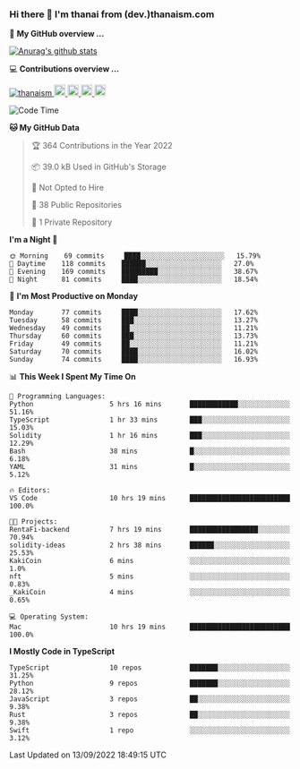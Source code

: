 ### Hi there 👋 I'm thanai from (dev.)thanaism.com

<!-- バッジ関連 -->
<!--
メイン：https://shields.io/category/social
GitHub view：https://github.com/antonkomarev/github-profile-views-counter
Qiita contributions：https://qiita.com/mikkame/items/f2c60d9caf8a8e38ec50
 -->

🍎 **My GitHub overview ...**

<!-- GitHubトロフィー -->
<!--
https://github.com/ryo-ma/github-profile-trophy
 -->

<!-- [![trophy](https://github-profile-trophy.vercel.app/?username=thanaism)](https://github.com/thanaism/thanaism) -->

<!-- GitHubステータス -->
<!--
https://github.com/anuraghazra/github-readme-stats
 -->

[![Anurag's github stats](https://github-readme-stats.vercel.app/api?username=thanaism&count_private=true&show_icons=true)](https://github.com/thanaism/thanaism)

<!-- [![ReadMe Card](https://github-readme-stats.vercel.app/api/pin/?username=thanaism&repo=thanaism)](https://github.com/thanaism/thanaism) -->

<!-- Skill icons -->
<!--
https://rahuldkjain.github.io/gh-profile-readme-generator/
 -->

💻 **Contributions overview ...**

<p align="left">

  <a href="https://github.com/thanaism/thanaism/">
    <img src="https://komarev.com/ghpvc/?username=thanaism" alt="thanaism" />
  </a>
  <a href="http://twitter.com/okinawa__noodle">
    <img height="20" src="https://img.shields.io/twitter/follow/okinawa__noodle?label=Twitter&logo=twitter&style=flat" />
  </a>
  <a href="https://github.com/thanaism">
    <img height="20" src="https://img.shields.io/github/followers/thanaism?label=follow&logo=github&style=flat" />
  </a>
  <!-- <a href="https://www.reddit.com/user/thanaism">
    <img height="20" src="https://img.shields.io/reddit/user-karma/combined/thanaism?label=Reddit&logo=reddit&style=flat" />
  </a>
  <a href="https://stackoverflow.com/users/5720201/thanaism">
    <img height="20" src="https://img.shields.io/stackexchange/stackoverflow/r/5720201?label=StackOverflow&logo=stack-overflow&style=flat" /> -->
  </a>
  <a href="http://qiita.com/thanai">
    <img height="20" src="https://qiita-badge.apiapi.app/s/thanai/posts.svg" />
  </a>
  <//qiita.com/thanai">
    <img height="20" src="https://qiita-badge.apiapi.app/s/thanai/contributions.svg" />
  </a>
</p>

<!--START_SECTION:waka-->
![Code Time](http://img.shields.io/badge/Code%20Time-966%20hrs%206%20mins-blue)

**🐱 My GitHub Data** 

> 🏆 364 Contributions in the Year 2022
 > 
> 📦 39.0 kB Used in GitHub's Storage 
 > 
> 🚫 Not Opted to Hire
 > 
> 📜 38 Public Repositories 
 > 
> 🔑 1 Private Repository 
 > 
**I'm a Night 🦉** 

```text
🌞 Morning    69 commits     ████░░░░░░░░░░░░░░░░░░░░░   15.79% 
🌆 Daytime    118 commits    ██████░░░░░░░░░░░░░░░░░░░   27.0% 
🌃 Evening    169 commits    █████████░░░░░░░░░░░░░░░░   38.67% 
🌙 Night      81 commits     ████░░░░░░░░░░░░░░░░░░░░░   18.54%

```
📅 **I'm Most Productive on Monday** 

```text
Monday       77 commits     ████░░░░░░░░░░░░░░░░░░░░░   17.62% 
Tuesday      58 commits     ███░░░░░░░░░░░░░░░░░░░░░░   13.27% 
Wednesday    49 commits     ██░░░░░░░░░░░░░░░░░░░░░░░   11.21% 
Thursday     60 commits     ███░░░░░░░░░░░░░░░░░░░░░░   13.73% 
Friday       49 commits     ██░░░░░░░░░░░░░░░░░░░░░░░   11.21% 
Saturday     70 commits     ████░░░░░░░░░░░░░░░░░░░░░   16.02% 
Sunday       74 commits     ████░░░░░░░░░░░░░░░░░░░░░   16.93%

```


📊 **This Week I Spent My Time On** 

```text
💬 Programming Languages: 
Python                   5 hrs 16 mins       ████████████░░░░░░░░░░░░░   51.16% 
TypeScript               1 hr 33 mins        ███░░░░░░░░░░░░░░░░░░░░░░   15.03% 
Solidity                 1 hr 16 mins        ███░░░░░░░░░░░░░░░░░░░░░░   12.29% 
Bash                     38 mins             █░░░░░░░░░░░░░░░░░░░░░░░░   6.18% 
YAML                     31 mins             █░░░░░░░░░░░░░░░░░░░░░░░░   5.12%

🔥 Editors: 
VS Code                  10 hrs 19 mins      █████████████████████████   100.0%

🐱‍💻 Projects: 
RentaFi-backend          7 hrs 19 mins       █████████████████░░░░░░░░   70.94% 
solidity-ideas           2 hrs 38 mins       ██████░░░░░░░░░░░░░░░░░░░   25.53% 
KakiCoin                 6 mins              ░░░░░░░░░░░░░░░░░░░░░░░░░   1.0% 
nft                      5 mins              ░░░░░░░░░░░░░░░░░░░░░░░░░   0.83% 
_KakiCoin                4 mins              ░░░░░░░░░░░░░░░░░░░░░░░░░   0.65%

💻 Operating System: 
Mac                      10 hrs 19 mins      █████████████████████████   100.0%

```

**I Mostly Code in TypeScript** 

```text
TypeScript               10 repos            ███████░░░░░░░░░░░░░░░░░░   31.25% 
Python                   9 repos             ███████░░░░░░░░░░░░░░░░░░   28.12% 
JavaScript               3 repos             ██░░░░░░░░░░░░░░░░░░░░░░░   9.38% 
Rust                     3 repos             ██░░░░░░░░░░░░░░░░░░░░░░░   9.38% 
Swift                    1 repo              ░░░░░░░░░░░░░░░░░░░░░░░░░   3.12%

```



 Last Updated on 13/09/2022 18:49:15 UTC
<!--END_SECTION:waka-->

